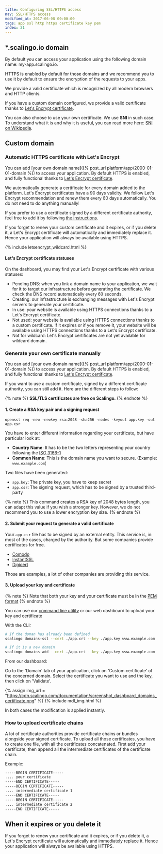```yaml
---
title: Configuring SSL/HTTPS access
nav: SSL/HTTPS access
modified_at: 2017-06-08 00:00:00
tags: app ssl http https certificate key pem
index: 21
---
```


## \*.scalingo.io domain

By default you can access your application using the following domain name:
my-app.scalingo.io.

HTTPS is enabled by default for those domains and we recommend you to use it by
default to ensure the encryption of the requests to your apps.

We provide a valid certificate which is recognized by all modern browsers and
HTTP clients.

If you have a custom domain configured, we provide a valid certificate thanks to
[Let's Encrypt certificate](#automatic-https-certificate-with-lets-encrypt).

You can also choose to use your own certificate. We use **SNI** in such case.
To understand what it is and why it is useful, you can read more here:
[SNI on Wikipedia](https://en.wikipedia.org/wiki/Server_Name_Indication).

## Custom domain

### Automatic HTTPS certificate with Let's Encrypt

You can add [your own domain name]({% post_url platform/app/2000-01-01-domain %}) to
access your application. By default HTTPS is enabled, and fully functional thanks to
[Let's Encrypt certificate](https://letsencrypt.org/).

We automatically generate a certificate for every
domain added to the platform. Let's Encrypt certificates have a 90 days validity. We follow Let's Encrypt
recommendation and renew them every 60 days automatically. You do not need to do anything manually!

If you prefer to use a certificate signed by a different certificate authority, feel free to add
it by following [the instructions](#generate-your-own-certificate-manually).

If you forget to renew your custom certificate and it expires, or if you delete it, a Let's
Encrypt certificate will automatically and immediately replace it. Hence your application will
always be available using HTTPS.

{% include letsencrypt_wildcard.html %}

#### Let's Encrypt certificate statuses

On the dashboard, you may find your Let's Encrypt certificate with various statuses:

* Pending DNS: when you link a domain name to your application, we wait for it to target our
  infrastructure before generating the certificate. We check the DNS record automatically every 60 seconds.
* Creating: our infrastructure is exchanging messages with Let's Encrypt servers to generate your
  certificate.
* In use: your website is available using HTTPS connections thanks to a Let's Encrypt certificate.
* Not used: your website is available using HTTPS connections thanks to a custom certificate. If it
  expires or if you remove it, your website will be available using HTTPS connections thanks to a
  Let's Encrypt certificate.
* Not for wildcard: Let's Encrypt certificates are not yet available for wildcard domain.

### Generate your own certificate manually

You can add [your own domain name]({% post_url platform/app/2000-01-01-domain %}) to
access your application. By default HTTPS is enabled, and fully functional thanks to
[Let's Encrypt certificate](#automatic-https-certificate-with-lets-encrypt).

If you want to use a custom certificate, signed by a different certificate authority,
you can still add it. Here are the different steps to follow:

{% note %}
  <strong>SSL/TLS certificates are free on Scalingo.</strong>
{% endnote %}

#### 1. Create a RSA key pair and a signing request

```
openssl req -new -newkey rsa:2048 -sha256 -nodes -keyout app.key -out app.csr
```

You have to enter different information regarding your certificate, but have
particular look at:

* __Country Name__: It has to be the two letters representing your country following the
[ISO 3166-1](https://en.wikipedia.org/wiki/ISO_3166-1_alpha-2)
* __Common Name__: This is the domain name you want to secure. (Example: `www.example.com`)

Two files have been generated:

* `app.key`: The private key, you have to keep secret
* `app.csr`: The signing request, which has to be signed by a trusted third-party

{% note %}
  This command creates a RSA key of 2048 bytes length, you can adapt this
  value if you wish a stronger key. However, we do not recommend you to use a
  lower encryption key size.
{% endnote %}

#### 2. Submit your request to generate a valid certificate

Your `app.csr` file has to be signed by an external entity. This service is, in most
of the cases, charged by the authority. But some companies provide certificates
for free.

* [Comodo](https://ssl.comodo.com)
* [InstantSSL](https://www.instantssl.com/)
* [Digicert](https://www.digicert.com/ssl-certificate.htm)

Those are examples, a lot of other companies are providing this service.

#### 3. Upload your key and certificate

{% note %}
  Note that both your key and your certificate must be in the [PEM
  format](https://en.wikipedia.org/wiki/Privacy-enhanced_Electronic_Mail)
{% endnote %}

You can use our [command line utility](http://cli.scalingo.com) or our web dashboard
to upload your key and certificate

With the CLI:

```bash
# If the doman has already been defined
scalingo domains-ssl --cert ./app.crt --key ./app.key www.example.com

# If it is a new domain
scalingo domains-add --cert ./app.crt --key ./app.key www.example.com
```

From our dashboard:

Go to the 'Domain' tab of your application, click on 'Custom certificate' of
the concerned domain. Select the certificate you want to use and the key, then
click on 'Validate'.

{% assign img_url = "https://cdn.scalingo.com/documentation/screenshot_dashboard_domains_certificate.png" %}
{% include mdl_img.html %}

In both cases the modification is applied instantly.

### How to upload certificate chains

A lot of certificate authorities provide certificate chains or bundles alongside your signed certificate. To upload all those certificates, you have to create one file, with all the certificates concatenated. First add your certificate, then append all the intermediate certificates of the certificate chain.

Example:

```bash
-----BEGIN CERTIFICATE-----
.... your certificate
-----END CERTIFICATE-----
-----BEGIN CERTIFICATE-----
.... intermediate certificate 1
-----END CERTIFICATE-----
-----BEGIN CERTIFICATE-----
.... intermediate certificate 2
-----END CERTIFICATE-----
```

## When it expires or you delete it

If you forget to renew your certificate and it expires, or if you delete it, a Let's
Encrypt certificate will automatically and immediately replace it. Hence your application will
always be available using HTTPS.
